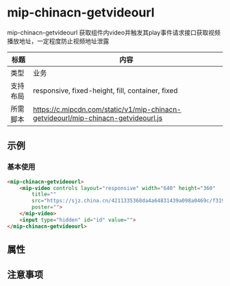 # mip-chinacn-getvideourl

mip-chinacn-getvideourl 获取组件内video并触发其play事件请求接口获取视频播放地址，一定程度防止视频地址泄露

标题|内容
----|----
类型|业务
支持布局|responsive, fixed-height, fill, container, fixed
所需脚本|https://c.mipcdn.com/static/v1/mip-chinacn-getvideourl/mip-chinacn-getvideourl.js

## 示例

### 基本使用

```html
<mip-chinacn-getvideourl>
    <mip-video controls layout="responsive" width="640" height="360"
        title=""
        src="https://sjz.china.cn/4211335368da4a64831439a098a0469c/f31981f1b2e048caba412c557cea6c2e-51592fb0c0b18c3c331e13fc986295af-ld.mp4"
        poster="">
    </mip-video>
    <input type="hidden" id="id" value="">
</mip-chinacn-getvideourl>
```
## 属性

## 注意事项